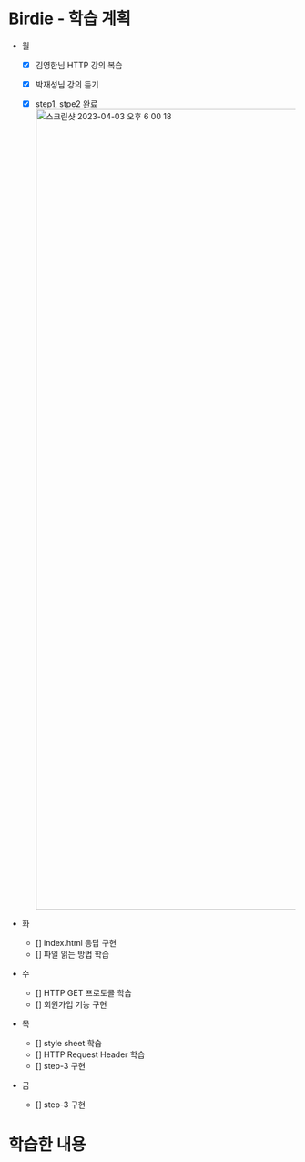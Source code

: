 # Birdie - 학습 계획

- 월
    - [x] 김영한님 HTTP 강의 복습
    - [x] 박재성님 강의 듣기
    - [x] step1, stpe2 완료
      <img width="1405" alt="스크린샷 2023-04-03 오후 6 00 18" src="https://user-images.githubusercontent.com/115435784/229462550-d90a03e0-af4f-45fe-b6cc-e09ac013d742.png">


- 화
    - [] index.html 응답 구현
    - [] 파일 읽는 방법 학습

- 수
    -  [] HTTP GET 프로토콜 학습
    -  [] 회원가입 기능 구현

- 목
    - [] style sheet 학습
    - [] HTTP Request Header 학습
    - [] step-3 구현

- 금
    - [] step-3 구현

# 학습한 내용 

